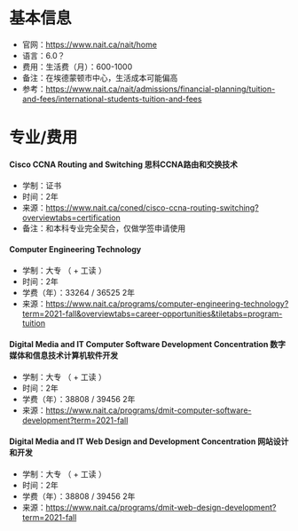# 基本信息

- 官网：https://www.nait.ca/nait/home
- 语言：6.0？
- 费用：生活费（月）：600-1000
- 备注：在埃德蒙顿市中心，生活成本可能偏高
- 参考：https://www.nait.ca/nait/admissions/financial-planning/tuition-and-fees/international-students-tuition-and-fees



# 专业/费用

#### Cisco CCNA Routing and Switching 思科CCNA路由和交换技术

- 学制：证书
- 时间：2年
- 来源：https://www.nait.ca/coned/cisco-ccna-routing-switching?overviewtabs=certification
- 备注：和本科专业完全契合，仅做学签申请使用



#### Computer Engineering Technology

- 学制：大专 （ + 工读 ）
- 时间：2年
- 学费（年）：33264 / 36525 2年
- 来源：https://www.nait.ca/programs/computer-engineering-technology?term=2021-fall&overviewtabs=career-opportunities&tiletabs=program-tuition



#### Digital Media and IT Computer Software Development Concentration 数字媒体和信息技术计算机软件开发

- 学制：大专 （ + 工读 ）
- 时间：2年
- 学费（年）：38808 / 39456 2年
- 来源：https://www.nait.ca/programs/dmit-computer-software-development?term=2021-fall



#### Digital Media and IT Web Design and Development Concentration 网站设计和开发

- 学制：大专 （ + 工读 ）
- 时间：2年
- 学费（年）：38808 / 39456 2年
- 来源：https://www.nait.ca/programs/dmit-web-design-development?term=2021-fall
